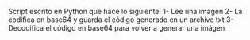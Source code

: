 Script escrito en Python que hace lo siguiente:
1- Lee una imagen
2- La codifica en base64 y guarda el código generado en un archivo txt
3- Decodifica el código en base64 para volver a generar una imágen
